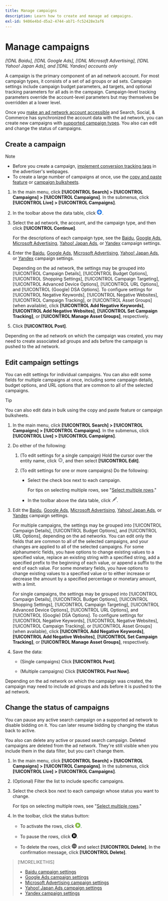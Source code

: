 ```yaml
---
title: Manage campaigns
description: Learn how to create and manage ad campaigns.
exl-id: 9406e4bd-d5a2-4744-ab71-fc52428e3af6
---
```

# Manage campaigns

*[!DNL Baidu], [!DNL Google Ads], [!DNL Microsoft Advertising], [!DNL Yahoo! Japan Ads], and [!DNL Yandex] accounts only*

A campaign is the primary component of an ad network account. For most campaign types, it consists of a set of ad groups or ad sets. Campaign settings include campaign budget parameters, ad targets, and optional tracking parameters for all ads in the campaign. Campaign-level tracking parameters override the account-level parameters but may themselves be overridden at a lower level.

Once you [make an ad network account accessible](/help/search-social-commerce/campaign-management/accounts/ad-network-account-manage.md) and Search, Social, & Commerce has synchronized the account data with the ad network, you can create new campaigns with [supported campaign types](/help/search-social-commerce/introduction/supported-inventory.md). You also can edit and change the status of campaigns.

## Create a campaign

>[!NOTE]
>
>* Before you create a campaign, [implement conversion tracking tags](/help/search-social-commerce/tracking/conversion-tracking-about.md) in the advertiser's webpages.
>* To create a large number of campaigns at once, use the [copy and paste feature](/help/search-social-commerce/campaign-management/campaigns/copy-paste.md) or [campaign bulksheets](/help/search-social-commerce/campaign-management/bulksheets/bulksheet-about.md).

1. In the main menu, click **[!UICONTROL Search] > [!UICONTROL Campaigns] > [!UICONTROL Campaigns]**. In the submenus, click **[!UICONTROL Live] > [!UICONTROL Campaigns]**.

1. In the toolbar above the data table, click ![Create](/help/search-social-commerce/assets/add.png "Create").

1. Select the ad network, the account, and the campaign type, and then click **[!UICONTROL Continue]**.
   
   For the descriptions of each campaign type, see the [Baidu](/help/search-social-commerce/campaign-management/campaigns/campaign-settings-baidu.md), [Google Ads](/help/search-social-commerce/campaign-management/campaigns/campaign-settings-google.md), [Microsoft Advertising](/help/search-social-commerce/campaign-management/campaigns/campaign-settings-microsoft.md), [Yahoo! Japan Ads](/help/search-social-commerce/campaign-management/campaigns/campaign-settings-yahoo-japan.md), or [Yandex](/help/search-social-commerce/campaign-management/campaigns/campaign-settings-yandex.md) campaign settings.

1. Enter the [Baidu](/help/search-social-commerce/campaign-management/campaigns/campaign-settings-baidu.md), [Google Ads](/help/search-social-commerce/campaign-management/campaigns/campaign-settings-google.md), [Microsoft Advertising](/help/search-social-commerce/campaign-management/campaigns/campaign-settings-microsoft.md), [Yahoo! Japan Ads](/help/search-social-commerce/campaign-management/campaigns/campaign-settings-yahoo-japan.md), or [Yandex](/help/search-social-commerce/campaign-management/campaigns/campaign-settings-yandex.md) campaign settings.

   Depending on the ad network, the settings may be grouped into [!UICONTROL Campaign Details], [!UICONTROL Budget Options], [!UICONTROL Shopping Settings], [!UICONTROL Campaign Targeting], [!UICONTROL Advanced Device Options], [!UICONTROL URL Options], and [!UICONTROL (Google) DSA Options]. To configure settings for [!UICONTROL Negative Keywords], [!UICONTROL Negative Websites], [!UICONTROL Campaign Tracking], or [!UICONTROL Asset Groups] (when available), click **[!UICONTROL Add Negative Keywords]**, **[!UICONTROL Add Negative Websites]**, **[!UICONTROL Set Campaign Tracking]**, or **[!UICONTROL Manage Asset Groups]**, respectively.

1. Click **[!UICONTROL Post]**.

Depending on the ad network on which the campaign was created, you may need to create associated ad groups and ads before the campaign is pushed to the ad network.

## Edit campaign settings

You can edit settings for individual campaigns. You can also edit some fields for multiple campaigns at once, including some campaign details, budget options, and URL options that are common to all of the selected campaigns.

>[!TIP]
>
>You can also edit data in bulk using the copy and paste feature or campaign bulksheets.

1. In the main menu, click **[!UICONTROL Search] > [!UICONTROL Campaigns] > [!UICONTROL Campaigns]**. In the submenus, click **[!UICONTROL Live] > [!UICONTROL Campaigns]**.

1. Do either of the following:

   1. (To edit settings for a single campaign) Hold the cursor over the entity name, click ![Menu icon](/help/search-social-commerce/assets/arrow-dropdown-menu.png "Menu icon"), and then select **[!UICONTROL Edit]**.
   
   1. (To edit settings for one or more campaigns) Do the following:
   
      * Select the check box next to each campaign.
        
        For tips on selecting multiple rows, see "[Select multiple rows](/help/search-social-commerce/common-tasks/navigation-editing-selection/multiple-rows-select.md)."
     
      * In the toolbar above the data table, click ![Edit](/help/search-social-commerce/assets/edit.png "Edit").

1. Edit the [Baidu](/help/search-social-commerce/campaign-management/campaigns/campaign-settings-baidu.md), [Google Ads](/help/search-social-commerce/campaign-management/campaigns/campaign-settings-google.md), [Microsoft Advertising](/help/search-social-commerce/campaign-management/campaigns/campaign-settings-microsoft.md), [Yahoo! Japan Ads](/help/search-social-commerce/campaign-management/campaigns/campaign-settings-yahoo-japan.md), or [Yandex](/help/search-social-commerce/campaign-management/campaigns/campaign-settings-yandex.md) campaign settings.

   For multiple campaigns, the settings may be grouped into [!UICONTROL Campaign Details], [!UICONTROL Budget Options], and [!UICONTROL URL Options], depending on the ad networks. You can edit only the fields that are common to all of the selected campaigns, and your changes are applied to all of the selected campaigns. For some alphanumeric fields, you have options to change existing values to a specified value, replace an existing string with a specified string, add a specified prefix to the beginning of each value, or append a suffix to the end of each value. For some monetary fields, you have options to change existing values to a specified value or to either increase or decrease the amount by a specified percentage or monetary amount, with a limit.

   For single campaigns, the settings may be grouped into [!UICONTROL Campaign Details], [!UICONTROL Budget Options], [!UICONTROL Shopping Settings], [!UICONTROL Campaign Targeting], [!UICONTROL Advanced Device Options], [!UICONTROL URL Options], and [!UICONTROL (Google) DSA Options]. To configure settings for [!UICONTROL Negative Keywords], [!UICONTROL Negative Websites], [!UICONTROL Campaign Tracking], or [!UICONTROL Asset Groups] (when available), click **[!UICONTROL Add Negative Keywords]**, **[!UICONTROL Add Negative Websites]**, **[!UICONTROL Set Campaign Tracking]**, or **[!UICONTROL Manage Asset Groups]**, respectively.

1. Save the data:
   
   * (Single campaigns) Click **[!UICONTROL Post]**.

   * (Multiple campaigns) Click **[!UICONTROL Post Now]**.

Depending on the ad network on which the campaign was created, the campaign may need to include ad groups and ads before it is pushed to the ad network.

## Change the status of campaigns

You can pause any active search campaign on a supported ad network to disable bidding on it. You can later resume bidding by changing the status back to active.

You also can delete any active or paused search campaign. Deleted campaigns are deleted from the ad network. They're still visible when you include them in the data filter, but you can't change them.

1. In the main menu, click **[!UICONTROL Search] > [!UICONTROL Campaigns] > [!UICONTROL Campaigns]**. In the submenus, click **[!UICONTROL Live] > [!UICONTROL Campaigns]**.

1. (Optional) Filter the list to include specific campaigns.

1. Select the check box next to each campaign whose status you want to change.

   For tips on selecting multiple rows, see "[Select multiple rows](/help/search-social-commerce/common-tasks/navigation-editing-selection/multiple-rows-select.md)."

1. In the toolbar, click the status button:

   * To activate the rows, click ![Activate](/help/search-social-commerce/assets/activate.png "Activate").
   
   * To pause the rows, click ![Pause](/help/search-social-commerce/assets/pause.png "Pause").
   
   * To delete the rows, click ![More](/help/search-social-commerce/assets/more.png "More") and select **[!UICONTROL Delete]**. In the confirmation message, click **[!UICONTROL Delete]**.

>[!MORELIKETHIS]
>
>* [Baidu campaign settings](/help/search-social-commerce/campaign-management/campaigns/campaign-settings-baidu.md)
>* [Google Ads campaign settings](/help/search-social-commerce/campaign-management/campaigns/campaign-settings-google.md)
>* [Microsoft Advertising campaign settings](/help/search-social-commerce/campaign-management/campaigns/campaign-settings-microsoft.md)
>* [Yahoo! Japan Ads campaign settings](/help/search-social-commerce/campaign-management/campaigns/campaign-settings-yahoo-japan.md)
>* [Yandex campaign settings](/help/search-social-commerce/campaign-management/campaigns/campaign-settings-yandex.md)
